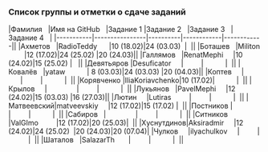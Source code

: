 ### Список группы и отметки о сдаче заданий

|Фамилия    |Имя на GitHub   |Задание 1 |Задание 2   |Задание 3   |Задание 4   |
|-----------|----------------|----------|------------|------------||
|Ахметов    |RadioTeddy      |10 (18.02)|24 (03.03)  |  ||
|Боташев    |Militon         |12 (17.02)|24 (25.02)  |20 (24.03)||
|Галлямов   |RenatMephi      |10 (24.02)|15 (25.02)  |   ||
|Девятьяров |Desuficator     |          |            |  ||
|Ковалёв    |yataw           | 8 (03.03)|24 (03.03)  |20 (04.03)||
|Коптев     |                |          |            |  ||
|Корявченко |IliaKoriavchenko|10 (17.02)|            |  ||
|Крылов     |                |          |            |  ||
|Лукьянов   |PavelMephi      |12 (24.02)|15 (03.03)  |16 (27.03)||
|Лютин      |Lutiras         |          |            |  ||
|Матвеевский|matveevskiy     |12 (17.02)|15 (17.02)  |  ||
|Постников  |                |          |            |  ||
|Сабиров    |                |          |            |  ||
|Ситников   |ValGImo         |12 (17.02)|20 (25.03)|  ||
|Хуснутдинов|Aksiradmir      |12 (24.02)|24 (25.02)  |20 (24.03)|20 (07.04)|
|Чулков     |ilyachulkov     |          |            |  ||
|Шаталов    |SalazarTh       |          |            |  ||
